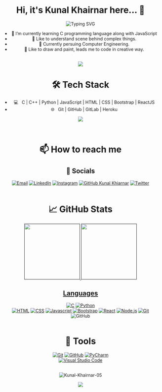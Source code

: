 <center>
<h1> Hi, it's Kunal Khairnar here... 👋</h1>


![Typing SVG](https://readme-typing-svg.herokuapp.com/?lines=You%20can%20call%20me%20Sinix.;%20A%20Computer%20Science%20Student&font=Comfortaa)
<!-- **Kunal-Khairnar-05/Kunal-Khairnar-05** is a ✨ _special_ ✨ repository because its `README.md` (this file) appears on your GitHub profile.
 
Here are some ideas to get you started: -->
- 🌱 I’m currently learning C programming language along with JavaScript <br>
- 🔎 Like to understand scene behind complex things.   
- 📖 Currently persuing Computer Engineering. <br>
- 🎨 Like to draw and paint, leads me to code in creative way.
<br><br>

<a href="https://github.com/404"><img src="https://user-images.githubusercontent.com/73097560/115834477-dbab4500-a447-11eb-908a-139a6edaec5c.gif"></a>

<h1>🛠 Tech Stack</h1>

- 💻 &nbsp; C | C++ | Python | JavaScript | HTML | CSS | Bootstrap | ReactJS
- 🌐 &nbsp; Git | GitHub | GitLab | Heroku 

<a href="https://github.com/404"><img src="https://user-images.githubusercontent.com/73097560/115834477-dbab4500-a447-11eb-908a-139a6edaec5c.gif"></a>

<br>

<h1>📫 How to reach me</h1>


## 🔗 Socials
[![Email](https://img.shields.io/badge/Mail-004788?style=for-the-badge&logo=gmail&logoColor=white)](mailto:kunalkhairnar2005@gmail.com)
[![LinkedIn](https://img.shields.io/badge/LinkedIn-0077B5?style=for-the-badge&logo=linkedin&logoColor=white)](https://www.linkedin.com/in/kunal-khairnar-63b5b522a)
[![Instagram](https://img.shields.io/badge/Instagram-E4405F?style=for-the-badge&logo=instagram&logoColor=white)](https://www.instagram.com/k_hairnar.k_unal05/)
[![GitHub Kunal Khiarnar](https://img.shields.io/github/followers/Kunal-Khairnar-05?label=follow&style=for-the-badge&logo=github&logoColor=white&labelColor=333333)](https://github.com/Kunal-Khairnar-05)
[![Twitter](https://img.shields.io/twitter/follow/KhairnarKunal?style=for-the-badge&logo=twitter&logoColor=white&labelColor=333333)](https://twitter.com/KhairnarKunal)
 <br><br>

<h1>📈 GitHub Stats</h1>

<p align="center">
<a href="">
  <img height="180em" src="https://github-readme-stats-eight-theta.vercel.app/api?username=Kunal-Khairnar-05&show_icons=true&theme=algolia&include_all_commits=true&count_private=true"/>
  <img height="180em" src="https://github-readme-stats-eight-theta.vercel.app/api/top-langs/?username=Kunal-Khairnar-05&layout=compact&langs_count=8&theme=algolia"/>

## Languages

[![C](https://img.shields.io/badge/C-Basics%20%26%20Learning-00427E?style=for-the-badge&logo=c&logoColor=white)]() 
[![Python](https://img.shields.io/badge/Python-Primary_Language-3776AB?style=for-the-badge&logo=python)](https://www.python.org/)  
[![HTML](https://img.shields.io/badge/HTML-Basics-DD4A24?style=for-the-badge&logo=html5&logoColor=white)](https://www.w3schools.com/html/default.asp)
[![CSS](https://img.shields.io/badge/CSS-Basics-254BDD?style=for-the-badge&logo=css3)](https://www.w3schools.com/css/default.asp)
[![Javascript](https://img.shields.io/badge/Javascript-Basics-F7DF1E?style=for-the-badge&logo=javascript&logoColor=black)](https://www.w3schools.com/js/default.asp)
[![Bootstrap](https://img.shields.io/badge/Bootstrap-Basics-7952B3?style=for-the-badge&logo=bootstrap&logoColor=white)](https://getbootstrap.com/)
[![React](https://img.shields.io/badge/React-Basics-61DAFB?style=for-the-badge&logo=react&logoColor=black)](https://reactjs.org/)
[![Node.js](https://img.shields.io/badge/Node.js-Basics-339933?style=for-the-badge&logo=node.js&logoColor=white)](https://nodejs.org/en/)
[![Git](https://img.shields.io/badge/Git-Basics-F05032?style=for-the-badge&logo=git&logoColor=white)](https://git-scm.com/)
![GitHub](https://img.shields.io/badge/GitHub-Basics-181717?style=for-the-badge&logo=github&logoColor=white)
<br><br>

# 🔧 Tools 

[![Git](https://img.shields.io/badge/Git-FF5611?style=for-the-badge&logo=git&logoColor=white)](https://git-scm.com/)
[![GitHub](https://img.shields.io/badge/GitHub-0D1117?style=for-the-badge&logo=github&logoColor=white)](https://github.com/)
[![PyCharm](https://img.shields.io/badge/PyCharm-4C4C4C?style=for-the-badge&logo=pycharm)](https://www.jetbrains.com/pycharm/)  
[![Visual Studio Code](https://img.shields.io/badge/Visual_Studio_Code-22A6F2?style=for-the-badge&logo=visualstudio)](https://code.visualstudio.com/)
<br><br>

<img align="center" src="https://github-readme-streak-stats.herokuapp.com/?user=Kunal-Khairnar-05&theme=dark" alt="Kunal-Khairnar-05" />  
<br>
<p align="center">
    <a href="https://github.com/Kunal-Khairnar-05">
    	<img align="center" src="https://activity-graph.herokuapp.com/graph?username=Kunal-Khairnar-05&bg_color=0C1014&color=2AA789&line=2AA790&point=fff&area=2AA789">
    </a>
</p>



